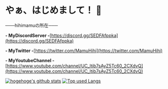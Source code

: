 # やぁ、はじめまして！ 👋

───hihimamuの所在───

**- MyDiscordServer -**[https://discord.gg/SEDFAfppka](https://discord.gg/SEDFAfppka)

**- MyTwitter -**[https://twitter.com/MamuHihi](https://twitter.com/MamuHihi)

**- MyYoutubeChannel -**[https://www.youtube.com/channel/UC_ltib7sAyZ5Tc60_2CXdvQ](https://www.youtube.com/channel/UC_ltib7sAyZ5Tc60_2CXdvQ)

[![hogehoge's github stats](https://github-readme-stats.vercel.app/api?username=hihimamuLab&hide=contribs&count_private=true&show_icons=true&theme=tokyonight)](https://github.com/hihimamuLab/)
[![Top used Langs](https://github-readme-stats.vercel.app/api/top-langs/?username=hihimamuLab&layout=compact&theme=tokyonight)](https://github.com/hihimamuLab/)
